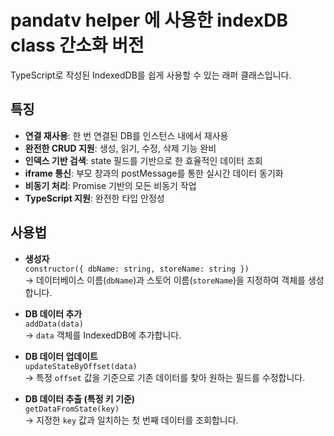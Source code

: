 # pandatv helper 에 사용한 indexDB class 간소화 버전

TypeScript로 작성된 IndexedDB를 쉽게 사용할 수 있는 래퍼 클래스입니다.

## 특징

- **연결 재사용**: 한 번 연결된 DB를 인스턴스 내에서 재사용
- **완전한 CRUD 지원**: 생성, 읽기, 수정, 삭제 기능 완비
- **인덱스 기반 검색**: state 필드를 기반으로 한 효율적인 데이터 조회
- **iframe 통신**: 부모 창과의 postMessage를 통한 실시간 데이터 동기화
- **비동기 처리**: Promise 기반의 모든 비동기 작업
- **TypeScript 지원**: 완전한 타입 안정성

## 사용법

- **생성자**  
  `constructor({ dbName: string, storeName: string })`  
  → 데이터베이스 이름(`dbName`)과 스토어 이름(`storeName`)을 지정하여 객체를 생성합니다.

- **DB 데이터 추가**  
  `addData(data)`  
  → `data` 객체를 IndexedDB에 추가합니다.

- **DB 데이터 업데이트**  
  `updateStateByOffset(data)`  
  → 특정 `offset` 값을 기준으로 기존 데이터를 찾아 원하는 필드를 수정합니다.

- **DB 데이터 추출 (특정 키 기준)**  
  `getDataFromState(key)`  
  → 지정한 `key` 값과 일치하는 첫 번째 데이터를 조회합니다.
